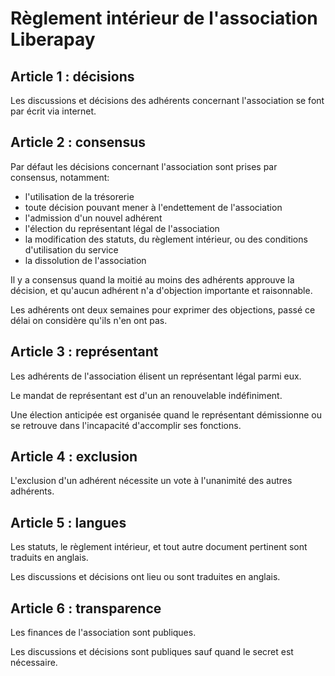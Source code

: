 # Règlement intérieur de l'association Liberapay

## Article 1 : décisions

Les discussions et décisions des adhérents concernant l'association se font par écrit via internet.

## Article 2 : consensus

Par défaut les décisions concernant l'association sont prises par consensus, notamment:

- l'utilisation de la trésorerie
- toute décision pouvant mener à l'endettement de l'association
- l'admission d'un nouvel adhérent
- l'élection du représentant légal de l'association
- la modification des statuts, du règlement intérieur, ou des conditions d'utilisation du service
- la dissolution de l'association

Il y a consensus quand la moitié au moins des adhérents approuve la décision, et qu'aucun adhérent n'a d'objection importante et raisonnable.

Les adhérents ont deux semaines pour exprimer des objections, passé ce délai on considère qu'ils n'en ont pas.

## Article 3 : représentant

Les adhérents de l'association élisent un représentant légal parmi eux.

Le mandat de représentant est d'un an renouvelable indéfiniment.

Une élection anticipée est organisée quand le représentant démissionne ou se retrouve dans l'incapacité d'accomplir ses fonctions.

## Article 4 : exclusion

L'exclusion d'un adhérent nécessite un vote à l'unanimité des autres adhérents.

## Article 5 : langues

Les statuts, le règlement intérieur, et tout autre document pertinent sont traduits en anglais.

Les discussions et décisions ont lieu ou sont traduites en anglais.

## Article 6 : transparence

Les finances de l'association sont publiques.

Les discussions et décisions sont publiques sauf quand le secret est nécessaire.
